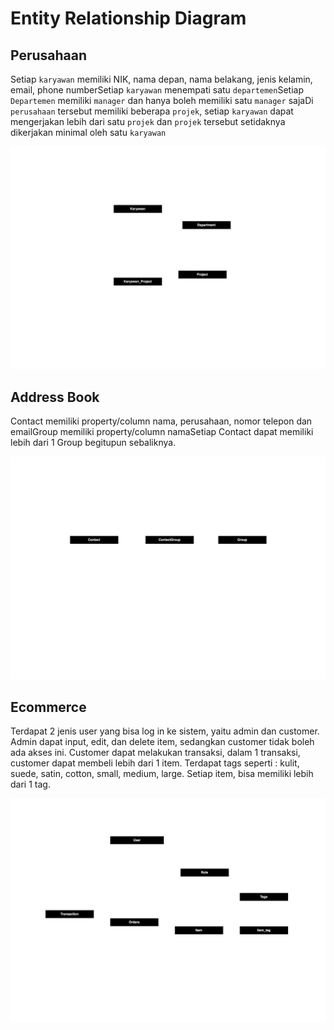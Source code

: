 # Entity Relationship Diagram

## Perusahaan

Setiap `karyawan` memiliki NIK, nama depan, nama belakang, jenis kelamin, email, phone numberSetiap `karyawan` menempati satu `departemen`Setiap `Departemen` memiliki `manager` dan hanya boleh memiliki satu `manager` sajaDi `perusahaan` tersebut memiliki beberapa `projek`, setiap `karyawan` dapat mengerjakan lebih dari satu `projek` dan `projek` tersebut setidaknya dikerjakan minimal oleh satu `karyawan`

![ERD Perusahaan](perusahaan.svg)

## Address Book

Contact memiliki property/column nama, perusahaan, nomor telepon dan emailGroup memiliki property/column namaSetiap Contact dapat memiliki lebih dari 1 Group begitupun sebaliknya.

![ERD Address Book](address-book.svg)

## Ecommerce

Terdapat 2 jenis user yang bisa log in ke sistem, yaitu admin dan customer.
Admin dapat input, edit, dan delete item, sedangkan customer tidak boleh ada akses ini.
Customer dapat melakukan transaksi, dalam 1 transaksi, customer dapat membeli lebih dari 1 item.
Terdapat tags seperti : kulit, suede, satin, cotton, small, medium, large.
Setiap item, bisa memiliki lebih dari 1 tag.

![ERD Ecommerce](ecommerce.svg)